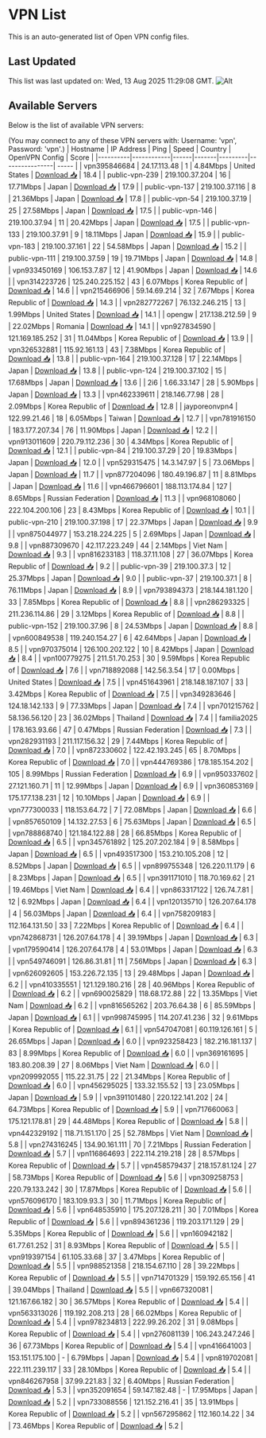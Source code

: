 # VPN List

This is an auto-generated list of Open VPN config files.

## Last Updated

This list was last updated on: Wed, 13 Aug 2025 11:29:08 GMT.
![Alt](https://repobeats.axiom.co/api/embed/186b98318ef1479477931607c1ad7d823f12451f.svg "Repobeats analytics image")

## Available Servers

Below is the list of available VPN servers:

(You may connect to any of these VPN servers with: Username: 'vpn', Password: 'vpn'.)
| Hostname | IP Address | Ping | Speed | Country | OpenVPN Config | Score |
|----------|------------|------|-------|---------|----------------| ----- |
| vpn395846684 | 24.17.113.48 | 1 | 4.84Mbps | United States | [Download 📥](./configs/server_0_US.ovpn) | 18.4 |
| public-vpn-239 | 219.100.37.204 | 16 | 17.71Mbps | Japan | [Download 📥](./configs/server_1_JP.ovpn) | 17.9 |
| public-vpn-137 | 219.100.37.116 | 8 | 21.36Mbps | Japan | [Download 📥](./configs/server_2_JP.ovpn) | 17.8 |
| public-vpn-54 | 219.100.37.19 | 25 | 27.58Mbps | Japan | [Download 📥](./configs/server_3_JP.ovpn) | 17.5 |
| public-vpn-146 | 219.100.37.94 | 11 | 20.42Mbps | Japan | [Download 📥](./configs/server_4_JP.ovpn) | 17.5 |
| public-vpn-133 | 219.100.37.91 | 9 | 18.11Mbps | Japan | [Download 📥](./configs/server_5_JP.ovpn) | 15.9 |
| public-vpn-183 | 219.100.37.161 | 22 | 54.58Mbps | Japan | [Download 📥](./configs/server_6_JP.ovpn) | 15.2 |
| public-vpn-111 | 219.100.37.59 | 19 | 19.71Mbps | Japan | [Download 📥](./configs/server_7_JP.ovpn) | 14.8 |
| vpn933450169 | 106.153.7.87 | 12 | 41.90Mbps | Japan | [Download 📥](./configs/server_8_JP.ovpn) | 14.6 |
| vpn314223726 | 125.240.225.152 | 43 | 6.07Mbps | Korea Republic of | [Download 📥](./configs/server_9_KR.ovpn) | 14.6 |
| vpn215466906 | 59.14.69.214 | 32 | 7.67Mbps | Korea Republic of | [Download 📥](./configs/server_10_KR.ovpn) | 14.3 |
| vpn282772267 | 76.132.246.215 | 13 | 1.99Mbps | United States | [Download 📥](./configs/server_11_US.ovpn) | 14.1 |
| opengw | 217.138.212.59 | 9 | 22.02Mbps | Romania | [Download 📥](./configs/server_12_RO.ovpn) | 14.1 |
| vpn927834590 | 121.169.185.252 | 31 | 11.04Mbps | Korea Republic of | [Download 📥](./configs/server_13_KR.ovpn) | 13.9 |
| vpn326532881 | 115.92.161.13 | 43 | 7.38Mbps | Korea Republic of | [Download 📥](./configs/server_14_KR.ovpn) | 13.8 |
| public-vpn-164 | 219.100.37.128 | 17 | 22.14Mbps | Japan | [Download 📥](./configs/server_15_JP.ovpn) | 13.8 |
| public-vpn-124 | 219.100.37.102 | 15 | 17.68Mbps | Japan | [Download 📥](./configs/server_16_JP.ovpn) | 13.6 |
| 2i6 | 1.66.33.147 | 28 | 5.90Mbps | Japan | [Download 📥](./configs/server_17_JP.ovpn) | 13.3 |
| vpn462339611 | 218.146.77.98 | 28 | 2.09Mbps | Korea Republic of | [Download 📥](./configs/server_18_KR.ovpn) | 12.8 |
| jayporeonvpn4 | 122.99.21.46 | 18 | 6.05Mbps | Taiwan | [Download 📥](./configs/server_19_TW.ovpn) | 12.7 |
| vpn781916150 | 183.177.207.34 | 76 | 11.90Mbps | Japan | [Download 📥](./configs/server_20_JP.ovpn) | 12.2 |
| vpn913011609 | 220.79.112.236 | 30 | 4.34Mbps | Korea Republic of | [Download 📥](./configs/server_21_KR.ovpn) | 12.1 |
| public-vpn-84 | 219.100.37.29 | 20 | 19.83Mbps | Japan | [Download 📥](./configs/server_22_JP.ovpn) | 12.0 |
| vpn529315475 | 14.3.147.97 | 5 | 73.06Mbps | Japan | [Download 📥](./configs/server_23_JP.ovpn) | 11.7 |
| vpn877204096 | 180.49.196.87 | 11 | 8.81Mbps | Japan | [Download 📥](./configs/server_24_JP.ovpn) | 11.6 |
| vpn466796601 | 188.113.174.84 | 127 | 8.65Mbps | Russian Federation | [Download 📥](./configs/server_25_RU.ovpn) | 11.3 |
| vpn968108060 | 222.104.200.106 | 23 | 8.43Mbps | Korea Republic of | [Download 📥](./configs/server_26_KR.ovpn) | 10.1 |
| public-vpn-210 | 219.100.37.198 | 17 | 22.37Mbps | Japan | [Download 📥](./configs/server_27_JP.ovpn) | 9.9 |
| vpn875044977 | 153.218.224.225 | 5 | 2.69Mbps | Japan | [Download 📥](./configs/server_28_JP.ovpn) | 9.8 |
| vpn887309670 | 42.117.223.249 | 44 | 2.14Mbps | Viet Nam | [Download 📥](./configs/server_29_VN.ovpn) | 9.3 |
| vpn816233183 | 118.37.11.108 | 27 | 36.07Mbps | Korea Republic of | [Download 📥](./configs/server_30_KR.ovpn) | 9.2 |
| public-vpn-39 | 219.100.37.3 | 12 | 25.37Mbps | Japan | [Download 📥](./configs/server_31_JP.ovpn) | 9.0 |
| public-vpn-37 | 219.100.37.1 | 8 | 76.11Mbps | Japan | [Download 📥](./configs/server_32_JP.ovpn) | 8.9 |
| vpn793894373 | 218.144.181.120 | 33 | 7.85Mbps | Korea Republic of | [Download 📥](./configs/server_33_KR.ovpn) | 8.8 |
| vpn286293325 | 211.236.114.86 | 29 | 3.12Mbps | Korea Republic of | [Download 📥](./configs/server_34_KR.ovpn) | 8.8 |
| public-vpn-152 | 219.100.37.96 | 8 | 24.53Mbps | Japan | [Download 📥](./configs/server_35_JP.ovpn) | 8.8 |
| vpn600849538 | 119.240.154.27 | 6 | 42.64Mbps | Japan | [Download 📥](./configs/server_36_JP.ovpn) | 8.5 |
| vpn970375014 | 126.100.202.122 | 10 | 8.42Mbps | Japan | [Download 📥](./configs/server_37_JP.ovpn) | 8.4 |
| vpn100779275 | 211.51.70.253 | 30 | 9.59Mbps | Korea Republic of | [Download 📥](./configs/server_38_KR.ovpn) | 7.6 |
| vpn718892088 | 142.56.3.54 | 17 | 0.00Mbps | United States | [Download 📥](./configs/server_39_US.ovpn) | 7.5 |
| vpn451643961 | 218.148.187.107 | 33 | 3.42Mbps | Korea Republic of | [Download 📥](./configs/server_40_KR.ovpn) | 7.5 |
| vpn349283646 | 124.18.142.133 | 9 | 77.33Mbps | Japan | [Download 📥](./configs/server_41_JP.ovpn) | 7.4 |
| vpn701215762 | 58.136.56.120 | 23 | 36.02Mbps | Thailand | [Download 📥](./configs/server_42_TH.ovpn) | 7.4 |
| familia2025 | 178.163.93.66 | 47 | 0.47Mbps | Russian Federation | [Download 📥](./configs/server_43_RU.ovpn) | 7.3 |
| vpn282931193 | 211.117.156.32 | 29 | 7.44Mbps | Korea Republic of | [Download 📥](./configs/server_44_KR.ovpn) | 7.0 |
| vpn872330602 | 122.42.193.245 | 65 | 8.70Mbps | Korea Republic of | [Download 📥](./configs/server_45_KR.ovpn) | 7.0 |
| vpn444769386 | 178.185.154.202 | 105 | 8.99Mbps | Russian Federation | [Download 📥](./configs/server_46_RU.ovpn) | 6.9 |
| vpn950337602 | 27.121.160.71 | 11 | 12.99Mbps | Japan | [Download 📥](./configs/server_47_JP.ovpn) | 6.9 |
| vpn360853169 | 175.177.138.231 | 12 | 10.10Mbps | Japan | [Download 📥](./configs/server_48_JP.ovpn) | 6.9 |
| vpn777300033 | 118.153.64.72 | 7 | 72.08Mbps | Japan | [Download 📥](./configs/server_49_JP.ovpn) | 6.6 |
| vpn857650109 | 14.132.27.53 | 6 | 75.63Mbps | Japan | [Download 📥](./configs/server_50_JP.ovpn) | 6.5 |
| vpn788868740 | 121.184.122.88 | 28 | 66.85Mbps | Korea Republic of | [Download 📥](./configs/server_51_KR.ovpn) | 6.5 |
| vpn345761892 | 125.207.202.184 | 9 | 8.58Mbps | Japan | [Download 📥](./configs/server_52_JP.ovpn) | 6.5 |
| vpn493517300 | 153.210.105.208 | 12 | 8.52Mbps | Japan | [Download 📥](./configs/server_53_JP.ovpn) | 6.5 |
| vpn899755348 | 126.220.11.179 | 6 | 8.23Mbps | Japan | [Download 📥](./configs/server_54_JP.ovpn) | 6.5 |
| vpn391171010 | 118.70.169.62 | 21 | 19.46Mbps | Viet Nam | [Download 📥](./configs/server_55_VN.ovpn) | 6.4 |
| vpn863317122 | 126.74.7.81 | 12 | 6.92Mbps | Japan | [Download 📥](./configs/server_56_JP.ovpn) | 6.4 |
| vpn120135710 | 126.207.64.178 | 4 | 56.03Mbps | Japan | [Download 📥](./configs/server_57_JP.ovpn) | 6.4 |
| vpn758209183 | 112.164.131.50 | 33 | 7.22Mbps | Korea Republic of | [Download 📥](./configs/server_58_KR.ovpn) | 6.4 |
| vpn742868731 | 126.207.64.178 | 4 | 39.19Mbps | Japan | [Download 📥](./configs/server_59_JP.ovpn) | 6.3 |
| vpn179590414 | 126.207.64.178 | 4 | 53.01Mbps | Japan | [Download 📥](./configs/server_60_JP.ovpn) | 6.3 |
| vpn549746091 | 126.86.31.81 | 11 | 7.56Mbps | Japan | [Download 📥](./configs/server_61_JP.ovpn) | 6.3 |
| vpn626092605 | 153.226.72.135 | 13 | 29.48Mbps | Japan | [Download 📥](./configs/server_62_JP.ovpn) | 6.2 |
| vpn410335551 | 121.129.180.216 | 28 | 40.96Mbps | Korea Republic of | [Download 📥](./configs/server_63_KR.ovpn) | 6.2 |
| vpn690025829 | 118.68.172.88 | 22 | 13.35Mbps | Viet Nam | [Download 📥](./configs/server_64_VN.ovpn) | 6.2 |
| vpn816565262 | 203.76.64.38 | 6 | 85.59Mbps | Japan | [Download 📥](./configs/server_65_JP.ovpn) | 6.1 |
| vpn998745995 | 114.207.41.236 | 32 | 9.61Mbps | Korea Republic of | [Download 📥](./configs/server_66_KR.ovpn) | 6.1 |
| vpn547047081 | 60.119.126.161 | 5 | 26.65Mbps | Japan | [Download 📥](./configs/server_67_JP.ovpn) | 6.0 |
| vpn923258423 | 182.216.181.137 | 83 | 8.99Mbps | Korea Republic of | [Download 📥](./configs/server_68_KR.ovpn) | 6.0 |
| vpn369161695 | 183.80.208.39 | 27 | 8.06Mbps | Viet Nam | [Download 📥](./configs/server_69_VN.ovpn) | 6.0 |
| vpn209992055 | 115.22.31.75 | 22 | 21.34Mbps | Korea Republic of | [Download 📥](./configs/server_70_KR.ovpn) | 6.0 |
| vpn456295025 | 133.32.155.52 | 13 | 23.05Mbps | Japan | [Download 📥](./configs/server_71_JP.ovpn) | 5.9 |
| vpn391101480 | 220.122.141.202 | 24 | 64.73Mbps | Korea Republic of | [Download 📥](./configs/server_72_KR.ovpn) | 5.9 |
| vpn717660063 | 175.121.178.81 | 29 | 44.48Mbps | Korea Republic of | [Download 📥](./configs/server_73_KR.ovpn) | 5.8 |
| vpn442329192 | 118.71.151.170 | 25 | 52.78Mbps | Viet Nam | [Download 📥](./configs/server_74_VN.ovpn) | 5.8 |
| vpn274316245 | 134.90.161.111 | 70 | 7.21Mbps | Russian Federation | [Download 📥](./configs/server_75_RU.ovpn) | 5.7 |
| vpn116864693 | 222.114.219.218 | 28 | 8.57Mbps | Korea Republic of | [Download 📥](./configs/server_76_KR.ovpn) | 5.7 |
| vpn458579437 | 218.157.81.124 | 27 | 58.73Mbps | Korea Republic of | [Download 📥](./configs/server_77_KR.ovpn) | 5.6 |
| vpn309258753 | 220.79.133.242 | 30 | 17.87Mbps | Korea Republic of | [Download 📥](./configs/server_78_KR.ovpn) | 5.6 |
| vpn576096170 | 183.109.93.3 | 30 | 11.71Mbps | Korea Republic of | [Download 📥](./configs/server_79_KR.ovpn) | 5.6 |
| vpn648535910 | 175.207.128.211 | 30 | 7.01Mbps | Korea Republic of | [Download 📥](./configs/server_80_KR.ovpn) | 5.6 |
| vpn894361236 | 119.203.171.129 | 29 | 5.35Mbps | Korea Republic of | [Download 📥](./configs/server_81_KR.ovpn) | 5.6 |
| vpn160942182 | 61.77.61.252 | 31 | 8.93Mbps | Korea Republic of | [Download 📥](./configs/server_82_KR.ovpn) | 5.5 |
| vpn919397154 | 61.105.33.68 | 37 | 3.47Mbps | Korea Republic of | [Download 📥](./configs/server_83_KR.ovpn) | 5.5 |
| vpn988521358 | 218.154.67.110 | 28 | 39.22Mbps | Korea Republic of | [Download 📥](./configs/server_84_KR.ovpn) | 5.5 |
| vpn714701329 | 159.192.65.156 | 41 | 39.04Mbps | Thailand | [Download 📥](./configs/server_85_TH.ovpn) | 5.5 |
| vpn667320081 | 121.167.66.182 | 30 | 36.57Mbps | Korea Republic of | [Download 📥](./configs/server_86_KR.ovpn) | 5.4 |
| vpn563313026 | 119.192.208.213 | 28 | 66.02Mbps | Korea Republic of | [Download 📥](./configs/server_87_KR.ovpn) | 5.4 |
| vpn978234813 | 222.99.26.202 | 31 | 9.08Mbps | Korea Republic of | [Download 📥](./configs/server_88_KR.ovpn) | 5.4 |
| vpn276081139 | 106.243.247.246 | 36 | 67.73Mbps | Korea Republic of | [Download 📥](./configs/server_89_KR.ovpn) | 5.4 |
| vpn416641003 | 153.151.175.100 | - | 6.79Mbps | Japan | [Download 📥](./configs/server_90_JP.ovpn) | 5.4 |
| vpn819702081 | 222.111.239.117 | 33 | 28.10Mbps | Korea Republic of | [Download 📥](./configs/server_91_KR.ovpn) | 5.4 |
| vpn846267958 | 37.99.221.83 | 32 | 6.40Mbps | Russian Federation | [Download 📥](./configs/server_92_RU.ovpn) | 5.3 |
| vpn352091654 | 59.147.182.48 | - | 17.95Mbps | Japan | [Download 📥](./configs/server_93_JP.ovpn) | 5.2 |
| vpn733088556 | 121.152.216.41 | 35 | 13.91Mbps | Korea Republic of | [Download 📥](./configs/server_94_KR.ovpn) | 5.2 |
| vpn567295862 | 112.160.14.22 | 34 | 73.46Mbps | Korea Republic of | [Download 📥](./configs/server_95_KR.ovpn) | 5.2 |
